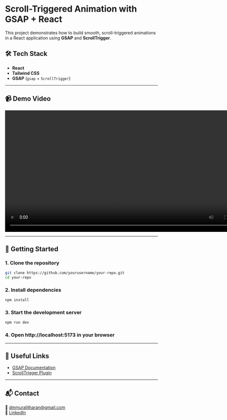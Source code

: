 # Scroll-Triggered Animation with GSAP + React

This project demonstrates how to build smooth, scroll-triggered animations in a React application using **GSAP** and **ScrollTrigger**.

## 🛠 Tech Stack

- **React**
- **Tailwind CSS**
- **GSAP** (`gsap` + `ScrollTrigger`)

---

## 📹 Demo Video

<video width="800" controls>
  <source src="./demo.mp4" type="video/mp4">
  ⚠️ Your browser does not support the video tag.
</video>

---

## 🔧 Getting Started

### 1. Clone the repository

```bash
git clone https://github.com/yourusername/your-repo.git
cd your-repo
```

### 2. Install dependencies

```bash
npm install
```

### 3. Start the development server
```bash
npm run dev
```

### 4. Open http://localhost:5173 in your browser

---
## 📎 Useful Links

- [GSAP Documentation](https://greensock.com/docs/)
- [ScrollTrigger Plugin](https://greensock.com/scrolltrigger/)

---

## 📬 Contact

📧 dmmuralitharan@gmail.com  
🔗 [LinkedIn](https://www.linkedin.com/in/dmmuralitharan)